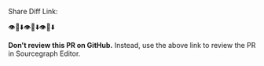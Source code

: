 Share Diff Link:
<!-- Run the `Git: Share Diff` command to generate the link. -->

👁🚨⬇️👁🚨⬇️👁🚨⬇️

**Don't review this PR on GitHub.** Instead, use the above link to review the PR in Sourcegraph Editor.
